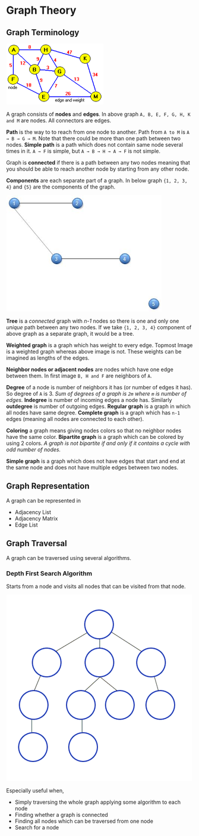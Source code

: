 # Graph Theory

## Graph Terminology

![Graph Theory Terminology](README\terminology-1.gif)

A graph consists of **nodes** and **edges**. In above graph `A, B, E, F, G, H, K and M` are nodes. All connectors are edges.

 **Path** is the way to to reach from one node to another. Path from `A to M` is `A → B → G → M`. Note that there could be more than one path between two nodes. **Simple path** is a path which does not contain same node several times in it. `A → F` is simple, but `A → B → H → A → F` is not simple.

Graph is **connected** if there is a path between any two nodes meaning that you should be able to reach another node by starting from any other node.

**Components** are each separate part of a graph. In below graph `{1, 2, 3, 4}` and `{5}` are the components of the graph.

![Disconnected Graph](README\terminology-2.jpg)

**Tree** is a *connected* graph with *n-1* nodes so there is one and only one *unique* path between any two nodes. If we take `{1, 2, 3, 4}` component of above graph as a separate graph, it would be a tree.

**Weighted graph** is a graph which has weight to every edge. Topmost Image is a weighted graph whereas above image is not. These weights can be imagined as lengths of the edges.

**Neighbor nodes or adjacent nodes** are nodes which have one edge between them. In first image `B, H and F` are neighbors of `A`.

**Degree** of a node is number of neighbors it has (or number of edges it has). So degree of `A` is 3. *Sum of degrees of a graph is `2m` where `m` is number of edges.* **Indegree** is number of incoming edges a node has. Similarly **outdegree** is number of outgoing edges. **Regular graph** is a graph in which all nodes have same degree. **Complete graph** is a graph which has `n-1` edges (meaning all nodes are connected to each other).

**Coloring** a graph means giving nodes colors so that no neighbor nodes have the same color. **Bipartite graph** is a graph which can be colored by using 2 colors. *A graph is not bipartite if and only if it contains a cycle with odd number of nodes.*

**Simple graph** is a graph which does not have edges that start and end at the same node and does not have multiple edges between two nodes.

## Graph Representation

A graph can be represented in

- Adjacency List
- Adjacency Matrix
- Edge List

## Graph Traversal

A graph can be traversed using several algorithms.

### Depth First Search Algorithm

Starts from a node and visits all nodes that can be visited from that node.

![Depth First Search](README\traversal-1.jpg)

Especially useful when,

- Simply traversing the whole graph applying some algorithm to each node
- Finding whether a graph is connected
- Finding all nodes which can be traversed from one node
- Search for a node